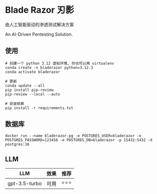 # Blade Razor 刃影

由人工智能驱动的渗透测试解决方案

An AI-Driven Pentesting Solution.

## 使用

    # 创建一个 python 3.12 虚拟环境, 你也可以用 virtualenv
    conda create -n bladerazor python=3.12.3
    conda activate bladerazor
    
    # 更新
    conda update --all
    pip install pip-review
    pip-review --local --auto

    # 安装依赖
    pip install -r requirements.txt

## 数据库

    docker run --name bladerazor-pg -e POSTGRES_USER=bladerazor -e POSTGRES_PASSWORD=123456 -e POSTGRES_DB=bladerazor -p 15432:5432 -d postgres:16

## LLM

| LLM           | 效果 | 推荐  |
|---------------|----|-----|
| gpt-3.5-turbo | 可用 | ⭐⭐⭐ | 
